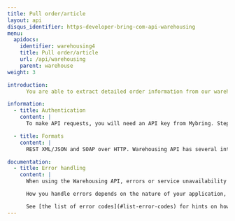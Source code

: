 ```yaml
---
title: Pull order/article
layout: api
disqus_identifier: https-developer-bring-com-api-warehousing
menu:
  apidocs:
    identifier: warehousing4
    title: Pull order/article 
    url: /api/warehousing
    parent: warehouse
weight: 3

introduction:
      You are able to extract detailed order information from our warehouse while the orders are being processed. Further, the API provides information about articles in stock, with methods for retrieving information about single items or configurable list of items.

information:
  - title: Authentication
    content: |
      To make API requests, you will need an API key from Mybring. Steps for getting a key and description of headers can be found on the general API [Getting Started / Authentication](/api/#authentication) page.

  - title: Formats
    content: |
      REST XML/JSON and SOAP over HTTP. Warehousing API has several interfaces (SOAP and XML/JSON). Choose the option that fits your needs best (see table below). The XML/JSON interface is the core interface with complete functionality. Please note that this API currently doesn't support json on all of its methods yet. Look in the example section to see which are supported.

documentation:
  - title: Error handling
    content: |
      When using the Warehousing API, errors or service unavailability can occur, although we do our utmost to prevent any downtime. Thus it is important to use timeouts and other error handling techniques when making requests to the service.

      How you handle errors depends on the nature of your application, but one strategy for handling such situations is by providing a failover if the shipping guide responds with an error or does not respond at all (timeout).

      See [the list of error codes](#list-error-codes) for hints on how to implement error handling.
---
```

